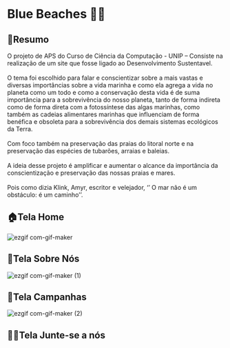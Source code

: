 # Blue Beaches 🐳💙

**<h2>📘Resumo</h2>**
O projeto de APS do Curso de Ciência da Computação - UNIP –  Consiste na realização de um site que fosse ligado ao Desenvolvimento Sustentavel.
<br><br>
O tema foi escolhido para falar e conscientizar sobre a mais vastas e diversas importâncias sobre a vida marinha e como ela agrega a vida no planeta como um todo e como a conservação desta vida é de suma importância para a sobrevivência do nosso planeta, tanto de forma indireta como de forma direta com a fotossíntese das algas marinhas, como também as cadeias alimentares marinhas que influenciam de forma benéfica e obsoleta para a sobrevivência dos demais sistemas ecológicos da Terra.
<br><br>
Com foco também na preservação das praias do litoral norte e na preservação das espécies de tubarões, arraias e baleias.
<br><br>
A ideia desse projeto é amplificar e aumentar o alcance da importância da conscientização e preservação das nossas praias e mares.
<br><br>
Pois como dizia Klink, Amyr, escritor e velejador, ‘’ O mar não é um obstáculo: é um caminho’’.

**<h2>🏠Tela Home</h2>**
![ezgif com-gif-maker](https://github.com/amandaalbez/APS/assets/104281621/1dfc3a78-f499-4096-bb07-7057f3b1971d)

**<h2>📌Tela Sobre Nós</h2>**
![ezgif com-gif-maker (1)](https://github.com/amandaalbez/APS/assets/104281621/f3a47275-ca2e-4ebc-95e4-28db4e6bda9f)

**<h2>💙Tela Campanhas</h2>**
![ezgif com-gif-maker (2)](https://github.com/amandaalbez/APS/assets/104281621/05487875-28d8-46b5-9cab-74c69a857e70)

**<h2>🤝🏻Tela Junte-se a nós</h2>**

